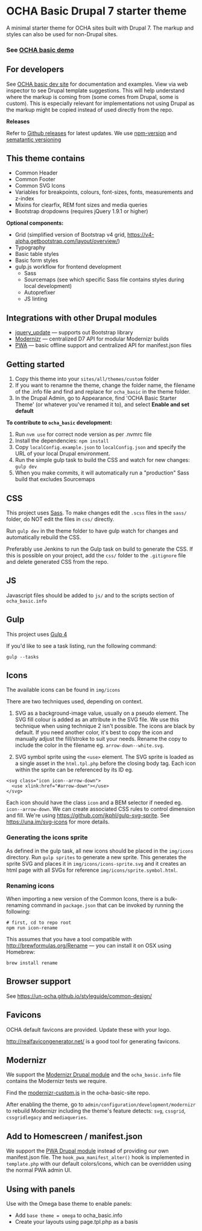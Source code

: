 # OCHA Basic Drupal 7 starter theme

A minimal starter theme for OCHA sites built with Drupal 7. The markup and styles can also be used for non-Drupal sites.
### See [OCHA basic demo](https://ochabasic.demo.ahconu.org)

## For developers
See [OCHA basic dev site](https://ochabasic.dev.ahconu.org) for documentation and examples. View via web inspector to see Drupal template suggestions. This will help understand where the markup is coming from (some comes from Drupal, some is custom). This is especially relevant for implementations not using Drupal as the markup might be copied instead of used directly from the repo.

**Releases**

Refer to [Github releases](https://github.com/UN-OCHA/ocha_basic/releases) for latest updates. We use [npm-version](https://docs.npmjs.com/cli/version) and [sematantic versioning](https://semver.org/)


## This theme contains

* Common Header
* Common Footer
* Common SVG Icons
* Variables for breakpoints, colours, font-sizes, fonts, measurements and z-index
* Mixins for clearfix, REM font sizes and media queries
* Bootstrap dropdowns (requires jQuery 1.9.1 or higher)

**Optional components:**

* Grid (simplified version of Bootstrap v4 grid, https://v4-alpha.getbootstrap.com/layout/overview/)
* Typography
* Basic table styles
* Basic form styles
* gulp.js workflow for frontend development
  * Sass
  * Sourcemaps (see which specific Sass file contains styles during local development)
  * Autoprefixer
  * JS linting

## Integrations with other Drupal modules

* [jquery_update](https://www.drupal.org/project/jquery_update) — supports out Bootstrap library
* [Modernizr](https://www.drupal.org/project/modernizr) — centralized D7 API for modular Modernizr builds
* [PWA](https://www.drupal.org/project/pwa) — basic offline support and centralized API for manifest.json files

## Getting started

1. Copy this theme into your `sites/all/themes/custom` folder
2. If you want to renamne the theme, change the folder name, the filename of the .info file and find and replace for `ocha_basic` in the theme folder.
3. In the Drupal Admin, go to Appearance, find 'OCHA Basic Starter Theme' (or whatever you've renamed it to), and select **Enable and set default**

**To contribute to `ocha_basic` development:**

1. Run `nvm use` for correct node version as per .nvmrc file
2. Install the dependencies: `npm install`
3. Copy `localConfig.example.json` to `localConfig.json` and specify the URL of your local Drupal environment.
4. Run the simple gulp task to build the CSS and watch for new changes: `gulp dev`
5. When you make commits, it will automatically run a "production" Sass build that excludes Sourcemaps


## CSS

This project uses [Sass](http://sass-lang.com/). To make changes edit the `.scss` files in the `sass/` folder, do NOT edit the files in `css/` directly.

Run `gulp dev` in the theme folder to have gulp watch for changes and automatically rebuild the CSS.

Preferably use Jenkins to run the Gulp task on build to generate the CSS. If this is possible on your project, add the `css/` folder to the `.gitignore` file and delete generated CSS from the repo.


## JS

Javascript files should be added to `js/` and to the scripts section of `ocha_basic.info`

## Gulp

This project uses [Gulp 4](https://github.com/gulpjs/gulp#whats-new-in-40)

If you'd like to see a task listing, run the following command:

`gulp --tasks`


## Icons

The available icons can be found in `img/icons`

There are two techniques used, depending on context.

1. SVG as a background-image value, usually on a pseudo element. The SVG fill colour is added as an attribute in the SVG file. We use this technique when using technique 2 isn't possible.
The icons are black by default. If you need another color, it's best to copy the icon and manually adjust the fill/stroke to suit your needs. Rename the copy to include the color in the filename eg. `arrow-down--white.svg`.

2. SVG symbol sprite using the `<use>` element. The SVG sprite is loaded as a single asset in the `html.tpl.php` before the closing body tag. Each icon within the sprite can be referenced by its ID eg. 
```
<svg class="icon icon--arrow-down">
  <use xlink:href="#arrow-down"></use>
</svg>
```
Each icon should have the class `icon` and a BEM selector if needed eg. `icon--arrow-down`. We can create associated CSS rules to control dimension and fill. We're using https://github.com/jkphl/gulp-svg-sprite. See https://una.im/svg-icons for more details.

### Generating the icons sprite
As defined in the gulp task, all new icons should be placed in the `img/icons` directory.
Run `gulp sprites` to generate a new sprite.
This generates the sprite SVG and places it in `img/icons/icons-sprite.svg` and it creates an html page with all SVGs for reference `img/icons/sprite.symbol.html`.


### Renaming icons
When importing a new version of the Common Icons, there is a bulk-renaming command in `package.json` that can be invoked by running the following:

```
# first, cd to repo root
npm run icon-rename
```

This assumes that you have a tool compatible with http://brewformulas.org/Rename — you can install it on OSX using Homebrew:

```
brew install rename
```



## Browser support

See https://un-ocha.github.io/styleguide/common-design/


## Favicons

OCHA default favicons are provided. Update these with your logo.

http://realfavicongenerator.net/ is a good tool for generating favicons.


## Modernizr

We support the [Modernizr Drupal module](https://www.drupal.org/project/modernizr) and the `ocha_basic.info` file contains the Modernizr tests we require.

Find the [modernizr-custom.js](https://github.com/UN-OCHA/ocha-basic-site/blob/master/html/sites/all/libraries/modernizr/modernizr-custom.js) in the ocha-basic-site repo.

After enabling the theme, go to `admin/configuration/development/modernizr` to rebuild Modernizr including the theme's feature detects: `svg`, `cssgrid`, `cssgridlegacy` and `mediaqueries`.


## Add to Homescreen / manifest.json

We support the [PWA Drupal module](https://www.drupal.org/project/pwa) instead of providing our own manifest.json file. The `hook_pwa_manifest_alter()` hook is implemented in `template.php` with our default colors/icons, which can be overridden using the normal PWA admin UI.


## Using with panels

Use with the Omega base theme to enable panels:

* Add `base theme = omega` to ocha_basic.info
* Create your layouts using page.tpl.php as a basis

